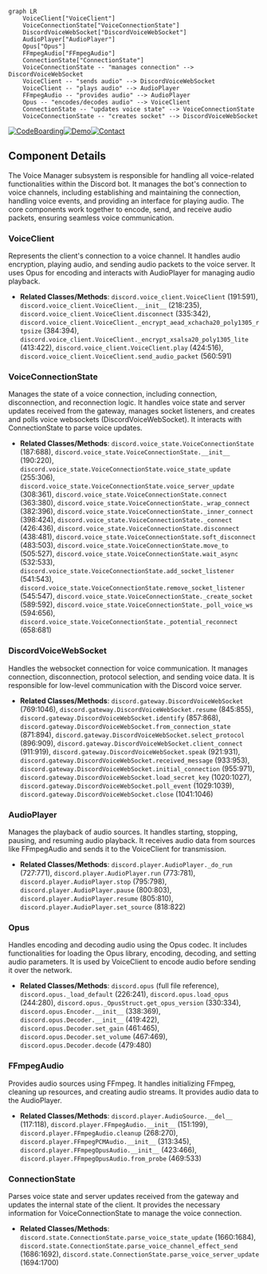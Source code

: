 ```mermaid
graph LR
    VoiceClient["VoiceClient"]
    VoiceConnectionState["VoiceConnectionState"]
    DiscordVoiceWebSocket["DiscordVoiceWebSocket"]
    AudioPlayer["AudioPlayer"]
    Opus["Opus"]
    FFmpegAudio["FFmpegAudio"]
    ConnectionState["ConnectionState"]
    VoiceConnectionState -- "manages connection" --> DiscordVoiceWebSocket
    VoiceClient -- "sends audio" --> DiscordVoiceWebSocket
    VoiceClient -- "plays audio" --> AudioPlayer
    FFmpegAudio -- "provides audio" --> AudioPlayer
    Opus -- "encodes/decodes audio" --> VoiceClient
    ConnectionState -- "updates voice state" --> VoiceConnectionState
    VoiceConnectionState -- "creates socket" --> DiscordVoiceWebSocket
```
[![CodeBoarding](https://img.shields.io/badge/Generated%20by-CodeBoarding-9cf?style=flat-square)](https://github.com/CodeBoarding/CodeBoarding)[![Demo](https://img.shields.io/badge/Try%20our-Demo-blue?style=flat-square)](https://www.codeboarding.org/demo)[![Contact](https://img.shields.io/badge/Contact%20us%20-%20codeboarding@gmail.com-lightgrey?style=flat-square)](mailto:codeboarding@gmail.com)

## Component Details

The Voice Manager subsystem is responsible for handling all voice-related functionalities within the Discord bot. It manages the bot's connection to voice channels, including establishing and maintaining the connection, handling voice events, and providing an interface for playing audio. The core components work together to encode, send, and receive audio packets, ensuring seamless voice communication.

### VoiceClient
Represents the client's connection to a voice channel. It handles audio encryption, playing audio, and sending audio packets to the voice server. It uses Opus for encoding and interacts with AudioPlayer for managing audio playback.
- **Related Classes/Methods**: `discord.voice_client.VoiceClient` (191:591), `discord.voice_client.VoiceClient.__init__` (218:235), `discord.voice_client.VoiceClient.disconnect` (335:342), `discord.voice_client.VoiceClient._encrypt_aead_xchacha20_poly1305_rtpsize` (384:394), `discord.voice_client.VoiceClient._encrypt_xsalsa20_poly1305_lite` (413:422), `discord.voice_client.VoiceClient.play` (424:516), `discord.voice_client.VoiceClient.send_audio_packet` (560:591)

### VoiceConnectionState
Manages the state of a voice connection, including connection, disconnection, and reconnection logic. It handles voice state and server updates received from the gateway, manages socket listeners, and creates and polls voice websockets (DiscordVoiceWebSocket). It interacts with ConnectionState to parse voice updates.
- **Related Classes/Methods**: `discord.voice_state.VoiceConnectionState` (187:688), `discord.voice_state.VoiceConnectionState.__init__` (190:220), `discord.voice_state.VoiceConnectionState.voice_state_update` (255:306), `discord.voice_state.VoiceConnectionState.voice_server_update` (308:361), `discord.voice_state.VoiceConnectionState.connect` (363:380), `discord.voice_state.VoiceConnectionState._wrap_connect` (382:396), `discord.voice_state.VoiceConnectionState._inner_connect` (398:424), `discord.voice_state.VoiceConnectionState._connect` (426:436), `discord.voice_state.VoiceConnectionState.disconnect` (438:481), `discord.voice_state.VoiceConnectionState.soft_disconnect` (483:503), `discord.voice_state.VoiceConnectionState.move_to` (505:527), `discord.voice_state.VoiceConnectionState.wait_async` (532:533), `discord.voice_state.VoiceConnectionState.add_socket_listener` (541:543), `discord.voice_state.VoiceConnectionState.remove_socket_listener` (545:547), `discord.voice_state.VoiceConnectionState._create_socket` (589:592), `discord.voice_state.VoiceConnectionState._poll_voice_ws` (594:656), `discord.voice_state.VoiceConnectionState._potential_reconnect` (658:681)

### DiscordVoiceWebSocket
Handles the websocket connection for voice communication. It manages connection, disconnection, protocol selection, and sending voice data. It is responsible for low-level communication with the Discord voice server.
- **Related Classes/Methods**: `discord.gateway.DiscordVoiceWebSocket` (769:1046), `discord.gateway.DiscordVoiceWebSocket.resume` (845:855), `discord.gateway.DiscordVoiceWebSocket.identify` (857:868), `discord.gateway.DiscordVoiceWebSocket.from_connection_state` (871:894), `discord.gateway.DiscordVoiceWebSocket.select_protocol` (896:909), `discord.gateway.DiscordVoiceWebSocket.client_connect` (911:919), `discord.gateway.DiscordVoiceWebSocket.speak` (921:931), `discord.gateway.DiscordVoiceWebSocket.received_message` (933:953), `discord.gateway.DiscordVoiceWebSocket.initial_connection` (955:971), `discord.gateway.DiscordVoiceWebSocket.load_secret_key` (1020:1027), `discord.gateway.DiscordVoiceWebSocket.poll_event` (1029:1039), `discord.gateway.DiscordVoiceWebSocket.close` (1041:1046)

### AudioPlayer
Manages the playback of audio sources. It handles starting, stopping, pausing, and resuming audio playback. It receives audio data from sources like FFmpegAudio and sends it to the VoiceClient for transmission.
- **Related Classes/Methods**: `discord.player.AudioPlayer._do_run` (727:771), `discord.player.AudioPlayer.run` (773:781), `discord.player.AudioPlayer.stop` (795:798), `discord.player.AudioPlayer.pause` (800:803), `discord.player.AudioPlayer.resume` (805:810), `discord.player.AudioPlayer.set_source` (818:822)

### Opus
Handles encoding and decoding audio using the Opus codec. It includes functionalities for loading the Opus library, encoding, decoding, and setting audio parameters. It is used by VoiceClient to encode audio before sending it over the network.
- **Related Classes/Methods**: `discord.opus` (full file reference), `discord.opus._load_default` (226:241), `discord.opus.load_opus` (244:280), `discord.opus._OpusStruct.get_opus_version` (330:334), `discord.opus.Encoder.__init__` (338:369), `discord.opus.Decoder.__init__` (419:422), `discord.opus.Decoder.set_gain` (461:465), `discord.opus.Decoder.set_volume` (467:469), `discord.opus.Decoder.decode` (479:480)

### FFmpegAudio
Provides audio sources using FFmpeg. It handles initializing FFmpeg, cleaning up resources, and creating audio streams. It provides audio data to the AudioPlayer.
- **Related Classes/Methods**: `discord.player.AudioSource.__del__` (117:118), `discord.player.FFmpegAudio.__init__` (151:199), `discord.player.FFmpegAudio.cleanup` (268:270), `discord.player.FFmpegPCMAudio.__init__` (313:345), `discord.player.FFmpegOpusAudio.__init__` (423:466), `discord.player.FFmpegOpusAudio.from_probe` (469:533)

### ConnectionState
Parses voice state and server updates received from the gateway and updates the internal state of the client. It provides the necessary information for VoiceConnectionState to manage the voice connection.
- **Related Classes/Methods**: `discord.state.ConnectionState.parse_voice_state_update` (1660:1684), `discord.state.ConnectionState.parse_voice_channel_effect_send` (1686:1692), `discord.state.ConnectionState.parse_voice_server_update` (1694:1700)